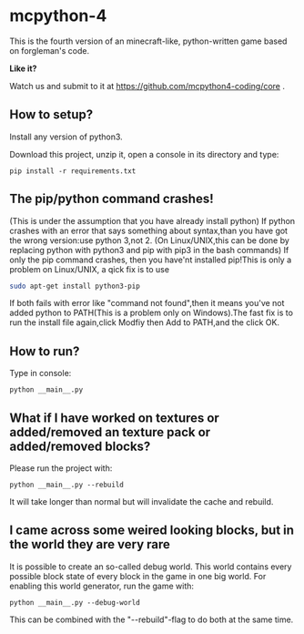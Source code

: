# mcpython-4
This is the fourth version of an minecraft-like, python-written game based on forgleman's code.

**Like it?**

Watch us and submit to it at https://github.com/mcpython4-coding/core .

How to setup?
-----------------------------------------------------------------------------------------------------
Install any version of python3.

Download this project, unzip it, open a console in its directory and type:

```shell script
pip install -r requirements.txt
```
The pip/python command crashes!
----------------------------------------------------------------------------------------------------
(This is under the assumption that you have already install python)
If python crashes with an error that says something about syntax,than you have got the wrong version:use python 3,not 2.
(On Linux/UNIX,this can be done by replacing python with python3 and pip with pip3 in the bash commands)
If only the pip command crashes, then you have'nt installed pip!This is only a problem on Linux/UNIX, a qick fix is to use
```bash
sudo apt-get install python3-pip
```
If both fails with error like "command not found",then it means you've not added python to PATH(This is a problem only on Windows).The fast fix is to run the install file again,click Modfiy then Add to PATH,and the click OK.

How to run?
-----------------------------------------------------------------------------------------------------
Type in console:
```shell script
python __main__.py
```



What if I have worked on textures or added/removed an texture pack or added/removed blocks?
-----------------------------------------------------------------------------------------------------
Please run the project with:
```shell script
python __main__.py --rebuild
```
 It will take longer than normal but will invalidate the cache and rebuild.
 
 
 
 I came across some weired looking blocks, but in the world they are very rare
-----------------------------------------------------------------------------------------------------
It is possible to create an so-called debug world. This world contains every possible block state of every block in the game in one big world.
For enabling this world generator, run the game with:
```shell script
python __main__.py --debug-world
```
This can be combined with the "--rebuild"-flag to do both at the same time.

